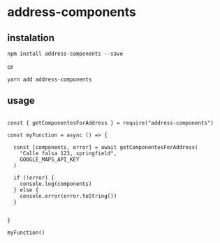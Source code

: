 # address-components

## instalation

`npm install address-components --save`

or

`yarn add address-components`

## usage

```

const { getComponentesForAddress } = require("address-components")

const myFunction = async () => {

  const [components, error] = await getComponentesForAddress(
    "Calle falsa 123, springfield",
    GOOGLE_MAPS_API_KEY
  )

  if (!error) {
    console.log(components)
  } else {
    console.error(error.toString())
  }


}

myFunction()

```
